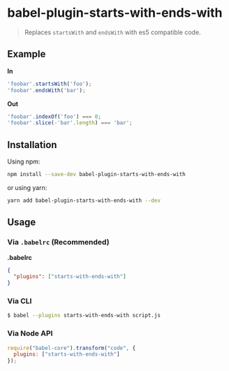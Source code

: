 # babel-plugin-starts-with-ends-with

> Replaces `startsWith` and `endsWith` with es5 compatible code.

## Example

**In**

```javascript
'foobar'.startsWith('foo');
'foobar'.endsWith('bar');
```

**Out**

```javascript
'foobar'.indexOf('foo') === 0;
'foobar'.slice(-'bar'.length) === 'bar';
```

## Installation

Using npm:
```sh
npm install --save-dev babel-plugin-starts-with-ends-with
```

or using yarn:
```sh
yarn add babel-plugin-starts-with-ends-with --dev
```

## Usage

### Via `.babelrc` (Recommended)

**.babelrc**

```json
{
  "plugins": ["starts-with-ends-with"]
}
```

### Via CLI

```sh
$ babel --plugins starts-with-ends-with script.js
```

### Via Node API

```javascript
require("babel-core").transform("code", {
  plugins: ["starts-with-ends-with"]
});
```
